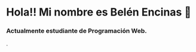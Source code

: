 # Hola!! Mi nombre es Belén Encinas 👋 

### Actualmente estudiante de Programación Web.

.
<!---
belenviton/belenviton is a ✨ special ✨ repository because its `README.md` (this file) appears on your GitHub profile.
You can click the Preview link to take a look at your changes.
--->
